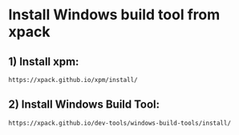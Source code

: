 # Install Windows build tool from xpack

## 1) Install xpm:
   
   ```
   https://xpack.github.io/xpm/install/
   ```

## 2) Install Windows Build Tool:

   ```
   https://xpack.github.io/dev-tools/windows-build-tools/install/
   ```
